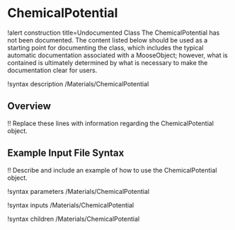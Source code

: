 # ChemicalPotential

!alert construction title=Undocumented Class
The ChemicalPotential has not been documented. The content listed below should be used as a starting point for
documenting the class, which includes the typical automatic documentation associated with a
MooseObject; however, what is contained is ultimately determined by what is necessary to make the
documentation clear for users.

!syntax description /Materials/ChemicalPotential

## Overview

!! Replace these lines with information regarding the ChemicalPotential object.

## Example Input File Syntax

!! Describe and include an example of how to use the ChemicalPotential object.

!syntax parameters /Materials/ChemicalPotential

!syntax inputs /Materials/ChemicalPotential

!syntax children /Materials/ChemicalPotential
